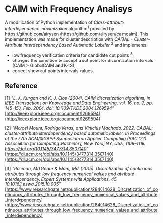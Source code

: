 CAIM with Frequency Analisys
=====

A modification of Python implementation of *Class-attribute interdependence maximization* algorithm<sup>1</sup> provided by https://github.com/airysen (https://github.com/airysen/caimcaim). This implementation was made for cluster description with *CAIBAL - Cluster-Attribute Interdependency Based Automatic Labeler* <sup>2</sup> and implements:
   - low frequency verification criteria for candidate cut points <sup>3</sup>;
   - changes the condition to accept a cut point for discretization intervals (CAIM > GlobalCAIM **and** K<S);
   - correct show cut points intervals values.

Reference
----------
[1] *"L. A. Kurgan and K. J. Cios (2004), CAIM discretization algorithm, in IEEE Transactions on Knowledge and Data Engineering, vol. 16, no. 2, pp. 145-153, Feb. 2004. doi: 10.1109/TKDE.2004.1269594"*
[http://ieeexplore.ieee.org/document/1269594](http://ieeexplore.ieee.org/document/1269594)

[2] *"Marcel Moura, Rodrigo Veras, and Vinicius Machado. 2022. CAIBAL: cluster-attribute interdependency based automatic labeler. In Proceedings of the 37th ACM/SIGAPP Symposium on Applied Computing (SAC '22). Association for Computing Machinery, New York, NY, USA, 1109–1116. https://doi.org/10.1145/3477314.3507140"*
[https://dl.acm.org/doi/abs/10.1145/3477314.3507140](https://dl.acm.org/doi/abs/10.1145/3477314.3507140)

[3] *"Rahman, Md Geaur & Islam, Md. (2015). Discretization of continuous attributes through low frequency numerical values and attribute interdependency. Expert Systems with Applications. 45. 10.1016/j.eswa.2015.10.005"*
[https://www.researchgate.net/publication/284014628_Discretization_of_continuous_attributes_through_low_frequency_numerical_values_and_attribute_interdependency](https://www.researchgate.net/publication/284014628_Discretization_of_continuous_attributes_through_low_frequency_numerical_values_and_attribute_interdependency)
